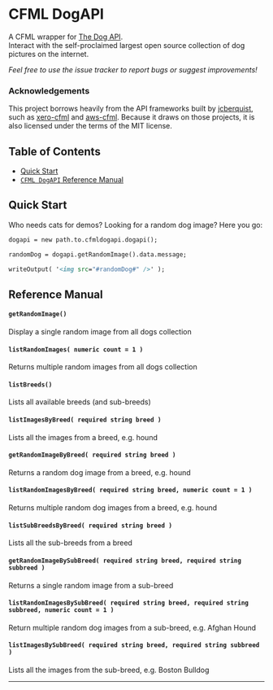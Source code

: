 # CFML DogAPI
A CFML wrapper for [The Dog API](https://dog.ceo/dog-api/documentation/).  
Interact with the self-proclaimed largest open source collection of dog pictures on the internet.

*Feel free to use the issue tracker to report bugs or suggest improvements!*

### Acknowledgements

This project borrows heavily from the API frameworks built by [jcberquist](https://github.com/jcberquist), such as [xero-cfml](https://github.com/jcberquist/xero-cfml) and [aws-cfml](https://github.com/jcberquist/aws-cfml). Because it draws on those projects, it is also licensed under the terms of the MIT license.

## Table of Contents

- [Quick Start](#quick-start)
- [`CFML DogAPI` Reference Manual](#reference-manual)

## Quick Start
Who needs cats for demos? Looking for a random dog image? Here you go:

```cfc
dogapi = new path.to.cfmldogapi.dogapi();

randomDog = dogapi.getRandomImage().data.message;

writeOutput( '<img src="#randomDog#" />' );
```

## Reference Manual

#### `getRandomImage()`
Display a single random image from all dogs collection

#### `listRandomImages( numeric count = 1 )`
Returns multiple random images from all dogs collection

#### `listBreeds()`
Lists all available breeds (and sub-breeds)

#### `listImagesByBreed( required string breed )`
Lists all the images from a breed, e.g. hound

#### `getRandomImageByBreed( required string breed )`
Returns a random dog image from a breed, e.g. hound

#### `listRandomImagesByBreed( required string breed, numeric count = 1 )`
Returns multiple random dog images from a breed, e.g. hound

#### `listSubBreedsByBreed( required string breed )`
Lists all the sub-breeds from a breed

#### `getRandomImageBySubBreed( required string breed, required string subbreed )`
Returns a single random image from a sub-breed

#### `listRandomImagesBySubBreed( required string breed, required string subbreed, numeric count = 1 )`
Return multiple random dog images from a sub-breed, e.g. Afghan Hound

#### `listImagesBySubBreed( required string breed, required string subbreed )`
Lists all the images from the sub-breed, e.g. Boston Bulldog

---
